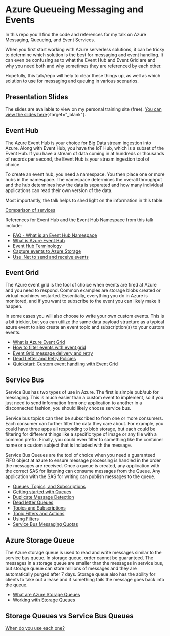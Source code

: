 # Azure Queueing Messaging and Events

In this repo you'll find the code and references for my talk on Azure Messaging, Queueing, and Event Services.

When you first start working with Azure serverless solutions, it can be tricky to determine which solution is the best for messaging and event handling.  It can even be confusing as to what the Event Hub and Event Grid are and why you need both and why sometimes they are referenced by each other.

Hopefully, this talk/repo will help to clear these things up, as well as which solution to use for messaging and queuing in various scenarios.

## Presentation Slides  

The slides are available to view on my personal training site (free). [You can view the slides here](https://training.majorguidancesolutions.com/courses/blog-posts-and-talks/contents/6664a6e3863a0){:target="_blank"}. 

## Event Hub

The Azure Event Hub is your choice for Big Data stream ingestion into Azure.  Along with Event Hub, you have the IoT Hub, which is a subset of the Event Hub. If you have a stream of data coming in at hundreds or thousands of records per second, the Event Hub is your stream ingestion tool of choice.

To create an event hub, you need a namespace.  You then place one or more hubs in the namespace.  The namespace determines the overall throughput and the hub determines how the data is separated and how many individual applications can read their own version of the data.

Most importantly, the talk helps to shed light on the information in this table:

[Comparison of services](https://learn.microsoft.com/azure/service-bus-messaging/compare-messaging-services#comparison-of-services?WT.mc_id=AZ-MVP-5004334)

References for Event Hub and the Event Hub Namespace from this talk include:

- [FAQ - What is an Event Hub Namespace](https://learn.microsoft.com/azure/event-hubs/event-hubs-faq?WT.mc_id=AZ-MVP-5004334)  
- [What is Azure Event Hub](https://learn.microsoft.com/azure/event-hubs/event-hubs-about?WT.mc_id=AZ-MVP-5004334)  
- [Event Hub Terminology](https://learn.microsoft.com/azure/event-hubs/event-hubs-features?WT.mc_id=AZ-MVP-5004334)  
- [Capture events to Azure Storage](https://learn.microsoft.com/azure/event-hubs/event-hubs-capture-overview?WT.mc_id=AZ-MVP-5004334)  
- [Use .Net to send and receive events](https://learn.microsoft.com/azure/event-hubs/event-hubs-dotnet-standard-getstarted-send?WT.mc_id=AZ-MVP-5004334&tabs=passwordless%2Croles-azure-portal)

## Event Grid

The Azure event grid is the tool of choice when events are fired at Azure and you need to respond.  Common examples are storage blobs created or virtual machines restarted.  Essentially, everything you do in Azure is monitored, and if you want to subscribe to the event you can likely make it happen.

In some cases you will also choose to write your own custom events.  This is a bit trickier, but you can utilize the same data payload structure as a typical azure event to also create an event topic and subscription(s) to your custom events.

- [What is Azure Event Grid](https://learn.microsoft.com/azure/event-grid/overview?WT.mc_id=AZ-MVP-5004334)  
- [How to filter events with event grid](https://learn.microsoft.com/azure/event-grid/how-to-filter-events?WT.mc_id=AZ-MVP-5004334)  
- [Event Grid message delivery and retry](https://learn.microsoft.com/azure/event-grid/delivery-and-retry?WT.mc_id=AZ-MVP-5004334)  
- [Dead Letter and Retry Policies](https://learn.microsoft.com/azure/event-grid/manage-event-delivery?WT.mc_id=AZ-MVP-5004334)  
- [Quickstart: Custom event handling with Event Grid](https://learn.microsoft.com/azure/event-grid/custom-event-quickstart?WT.mc_id=AZ-MVP-5004334)

## Service Bus

Service Bus has two types of use in Azure.  The first is simple pub/sub for messaging.  This is much easier than a custom event to implement, so if you just need to send information from one application to another in a disconnected fashion, you should likely choose service bus.  

Service bus topics can then be subscribed to from one or more consumers.  Each consumer can further filter the data they care about.  For example, you could have three apps all responding to blob storage, but each could be filtering for different things like a specific type of image or any file with a common prefix.  Finally, you could even filter to something like the container name or a custom subject that is included with the message.

Service Bus Queues are the tool of choice when you need a guaranteed FIFO object at azure to ensure message processing is handled in the order the messages are received.  Once a queue is created, any application with the correct SAS for listening can consume messages from the Queue.  Any application with the SAS for writing can publish messages to the queue.  

- [Queues, Topics, and Subscriptions](https://docs.microsoft.com/azure/service-bus-messaging/service-bus-queues-topics-subscriptions?WT.mc_id=AZ-MVP-5004334)
- [Getting started with Queues](https://learn.microsoft.com/azure/service-bus-messaging/service-bus-dotnet-get-started-with-queues?WT.mc_id=AZ-MVP-5004334&tabs=passwordless)
- [Duplicate Message Detection](https://learn.microsoft.com/azure/service-bus-messaging/duplicate-detection?WT.mc_id=AZ-MVP-5004334)
- [Dead letter Queues](https://learn.microsoft.com/azure/service-bus-messaging/service-bus-dead-letter-queues?WT.mc_id=AZ-MVP-5004334)
- [Topics and Subscriptions](https://learn.microsoft.com/azure/service-bus-messaging/service-bus-dotnet-how-to-use-topics-subscriptions?WT.mc_id=AZ-MVP-5004334&tabs=passwordless)
- [Topic Filters and Actions](https://learn.microsoft.com/azure/service-bus-messaging/topic-filters?WT.mc_id=AZ-MVP-5004334)
- [Using Filters](https://learn.microsoft.com/azure/service-bus-messaging/service-bus-filter-examples?WT.mc_id=AZ-MVP-5004334)
- [Service Bus Messaging Quotas](https://learn.microsoft.com/azure/service-bus-messaging/service-bus-quotas?WT.mc_id=AZ-MVP-5004334)  

## Azure Storage Queue

The Azure storage queue is used to read and write messages similar to the service bus queue.  In storage queue, order cannot be guaranteed.  The messages in a storage queue are smaller than the messages in service bus, but storage queue can store millions of messages and they are automatically purged after 7 days.  Storage queue also has the ability for clients to take out a lease and if something fails the message goes back into the queue.

- [What are Azure Storage Queues](https://learn.microsoft.com/azure/storage/queues/storage-queues-introduction?WT.mc_id=AZ-MVP-5004334)
- [Working with Storage Queues](https://learn.microsoft.com/azure/storage/queues/storage-quickstart-queues-dotnet?WT.mc_id=AZ-MVP-5004334&tabs=passwordless%2Croles-azure-portal%2Cenvironment-variable-windows%2Csign-in-azure-cli)  


## Storage Queues vs Service Bus Queues

[When do you use each one?](https://learn.microsoft.com/azure/service-bus-messaging/service-bus-azure-and-service-bus-queues-compared-contrasted?WT.mc_id=AZ-MVP-5004334)  
